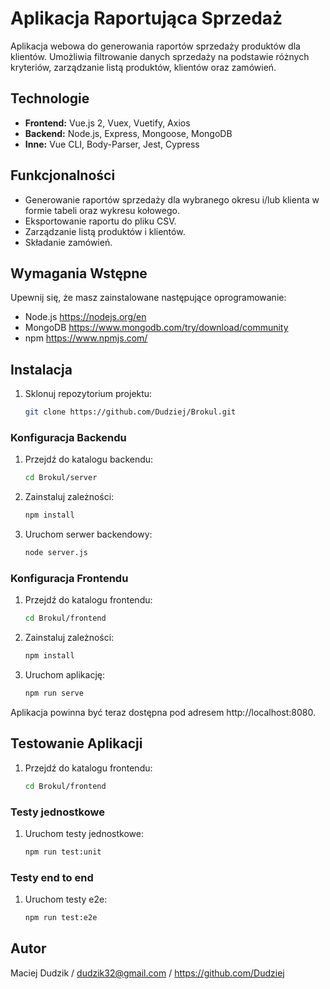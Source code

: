 # Aplikacja Raportująca Sprzedaż

Aplikacja webowa do generowania raportów sprzedaży produktów dla klientów. Umożliwia filtrowanie danych sprzedaży na podstawie różnych kryteriów, zarządzanie listą produktów, klientów oraz zamówień.

## Technologie

- **Frontend:** Vue.js 2, Vuex, Vuetify, Axios
- **Backend:** Node.js, Express, Mongoose, MongoDB
- **Inne:** Vue CLI, Body-Parser, Jest, Cypress

## Funkcjonalności

- Generowanie raportów sprzedaży dla wybranego okresu i/lub klienta w formie tabeli oraz wykresu kołowego.
- Eksportowanie raportu do pliku CSV.
- Zarządzanie listą produktów i klientów.
- Składanie zamówień.


## Wymagania Wstępne

Upewnij się, że masz zainstalowane następujące oprogramowanie:

- Node.js https://nodejs.org/en
- MongoDB https://www.mongodb.com/try/download/community
- npm https://www.npmjs.com/

## Instalacja

1. Sklonuj repozytorium projektu:
   ```bash
   git clone https://github.com/Dudziej/Brokul.git

### Konfiguracja Backendu

1. Przejdź do katalogu backendu:
   ```bash
   cd Brokul/server

2. Zainstaluj zależności:
   ```bash
   npm install

3. Uruchom serwer backendowy:
   ```bash
   node server.js

### Konfiguracja Frontendu

1. Przejdź do katalogu frontendu:
   ```bash
   cd Brokul/frontend

2. Zainstaluj zależności:
   ```bash
   npm install

3. Uruchom aplikację:
   ```bash
   npm run serve

Aplikacja powinna być teraz dostępna pod adresem http://localhost:8080.

## Testowanie Aplikacji

1. Przejdź do katalogu frontendu:
   ```bash
   cd Brokul/frontend

### Testy jednostkowe

1. Uruchom testy jednostkowe:
   ```bash
   npm run test:unit

### Testy end to end

1. Uruchom testy e2e:
   ```bash
   npm run test:e2e

## Autor

Maciej Dudzik / dudzik32@gmail.com / https://github.com/Dudziej
